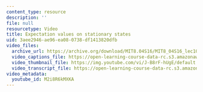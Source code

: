 ```yaml
---
content_type: resource
description: ''
file: null
resourcetype: Video
title: Expectation values on stationary states
uid: 3aee2946-ae96-ea08-0738-df1413820dfb
video_files:
  archive_url: https://archive.org/download/MIT8.04S16/MIT8_04S16_lec10_s3_300k.mp4
  video_captions_file: https://open-learning-course-data-rc.s3.amazonaws.com/8-04-quantum-physics-i-spring-2016/a21913875b445addbb476c9be693d2a9_M2i8R6kMXKA.vtt
  video_thumbnail_file: https://img.youtube.com/vi/J-B8rF-hUgE/default.jpg
  video_transcript_file: https://open-learning-course-data-rc.s3.amazonaws.com/8-04-quantum-physics-i-spring-2016/4668200c2faee652c76e169791d5a8ce_M2i8R6kMXKA.pdf
video_metadata:
  youtube_id: M2i8R6kMXKA
---
```

